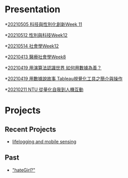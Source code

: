 # Presentation

*[20210505 科技與性別化創新Week 11](https://docs.google.com/presentation/d/e/2PACX-1vQKKCU-LO4eg_gb-rgucBbEq7fxHXdV_2AIfPIpFXQd543UZioJePaRJHx9E8-CNu180tQrY4zxrNli/pub?start=false&loop=false&delayms=3000)

*[20210512 性別與科技Week12 ]()

*[20210514 社會學Week12]()

*[20210413 醫療社會學Week8]()

*[20210419 用演算法認識世界 如何用數據為善？]()

*[20210419 用數據說故事 Tableau視覺化工具之簡介與操作]()

*[20210211 NTU 從量化自我到人機互動](https://docs.google.com/presentation/d/e/2PACX-1vQIjGeA0w24KpCdxpFiuthEUL71wF7kb6leuwVv4sBhtWZQo9mfPCqHHGwgHQ0O6S3VUJi4XeGyWNaK/pub?start=false&loop=false&delayms=3000)

# Projects

## Recent Projects
* [lifelogging and mobile sensing]()

## Past
* ["hateGirl?"]()

